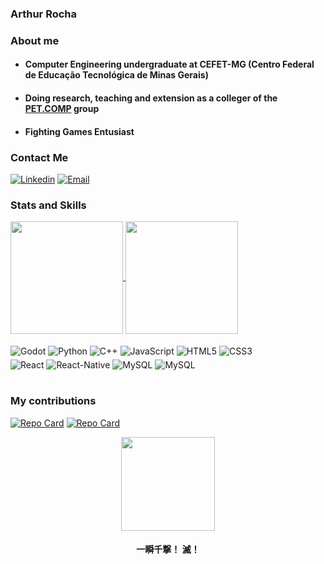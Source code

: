 ### Arthur Rocha

### About me

* #### Computer Engineering undergraduate at CEFET-MG (Centro Federal de Educação Tecnológica de Minas Gerais)

* #### Doing research, teaching and extension as a colleger of the [PET.COMP](https://www.petcomp.cefetmg.br/) group 

* #### Fighting Games Entusiast

### Contact Me

[![Linkedin](https://img.shields.io/badge/LinkedIn-303345?style=for-the-badge&logo=linkedin&logoColor=white)](https://www.linkedin.com/in/arthurocha7/)  [![Email](https://img.shields.io/badge/✉Email-303345?style=for-the-badge)](mailto:arthurmralves@gmail.com)

### Stats and Skills

<div>
<a href="https://github.com/anuraghazra/github-readme-stats">
  <img height=180 align="center" src="https://github-readme-stats.vercel.app/api?username=arthurdx&theme=radical&card_width=300"/>
</a>
<a href="https://github.com/anuraghazra/convoychat">
  <img height=180 align="center" src="https://github-readme-stats.vercel.app/api/top-langs/?username=arthurdx&langs_count=4&layout=compact&theme=radical"/>
</a>
</div><br/>

<div style="display: inline_block">
  <div style = "margin-bottom: 3px">
  <img align = "center" alt = "Godot" src = "https://img.shields.io/badge/Godot%20Engine-478CBF?logo=godotengine&logoColor=fff&style=for-the-badge">
  <img align="center" alt="Python" src="https://img.shields.io/badge/Python-3776AB?style=for-the-badge&logo=python&logoColor=white" />
  <img align="center" alt="C++" src="https://img.shields.io/badge/C%2B%2B-00599C?style=for-the-badge&logo=c%2B%2B&logoColor=white" />
  <img align="center" alt="JavaScript" src="https://img.shields.io/badge/JavaScript-F7DF1E?style=for-the-badge&logo=javascript&logoColor=black"/>
  <img align="center" alt="HTML5" src="https://img.shields.io/badge/html5-%23E34F26.svg?style=for-the-badge&logo=html5&logoColor=white"/>
  <img align="center" alt="CSS3" src="https://img.shields.io/badge/css3-%231572B6.svg?style=for-the-badge&logo=css3&logoColor=white"/>
  </div>
  <img align="center" alt="React" src="https://img.shields.io/badge/React-20232A?style=for-the-badge&logo=react&logoColor=61DAFB"/>
  <img align="center" alt="React-Native" src="https://img.shields.io/badge/React_Native-20232A?style=for-the-badge&logo=react&logoColor=61DAFB"/>
  <img align="center" alt="MySQL" src="https://img.shields.io/badge/MySQL-00000F?style=for-the-badge&logo=mysql&logoColor=white"/>
  <img align="center" alt="MySQL" src="https://img.shields.io/badge/PHP-777BB4?style=for-the-badge&logo=php&logoColor=white"/>
</div><br/>

### My contributions

[![Repo Card](https://github-readme-stats.vercel.app/api/pin/?username=Mateus321&repo=jogo_compGrafica&bg_color=000&border_color=30A3DC&show_icons=true&icon_color=30A3DC&title_color=E94D5F&text_color=FFF)](https://github.com/Mateus321/jogo_compGrafica) [![Repo Card](https://github-readme-stats.vercel.app/api/pin/?username=petcomp-cefetmg&repo=pet-open-source&bg_color=000&border_color=30A3DC&show_icons=true&icon_color=30A3DC&title_color=E94D5F&text_color=FFF)](https://github.com/petcomp-cefetmg/pet-open-source)

<div align="center">
  <img height="150" src="https://media.tenor.com/EPjiTOGXEZ8AAAAi/street-fighter-ken.gif">
</div>
<div align= "center">
<h4>一瞬千撃！ 滅！</h4>
</div>
